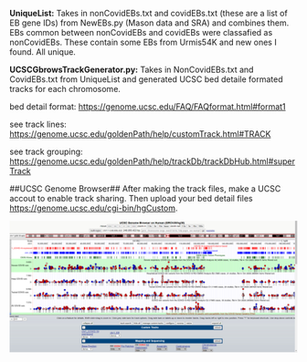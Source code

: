 
**UniqueList:** Takes in nonCovidEBs.txt and covidEBs.txt (these are a list of EB gene IDs) from NewEBs.py (Mason data and SRA) and combines them. EBs common between nonCovidEBs and covidEBs were classafied as nonCovidEBs. These contain some EBs from Urmis54K and new ones I found. All unique. 


**UCSCGbrowsTrackGenerator.py:** Takes in NonCovidEBs.txt and CovidEBs.txt from UniqueList and generated UCSC bed detaile formated tracks for each chromosome. 

bed detail format: https://genome.ucsc.edu/FAQ/FAQformat.html#format1

see track lines: https://genome.ucsc.edu/goldenPath/help/customTrack.html#TRACK

see track grouping: https://genome.ucsc.edu/goldenPath/help/trackDb/trackDbHub.html#superTrack

##UCSC Genome Browser##
After making the track files, make a UCSC accout to enable track sharing. Then upload your bed detail files https://genome.ucsc.edu/cgi-bin/hgCustom.



![alt text](https://github.com/jahaltom/UCSC-Genome-Browser/blob/main/UCSCGenomeBrowserSession.png?raw=true)
